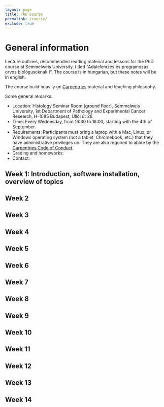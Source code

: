```yaml
---
layout: page
title: PhD Course
permalink: /course/
exclude: true
---
```


# General information

Lecture outlines, recommended reading material and lessons for the PhD course at
Semmelweis University, titled "Adatelemzés és programozás orvos biológusoknak
I". The course is in hungarian, but these notes will be in english.

The course build heavily on [Carpentries](https://carpentries.org/) material and
teaching philosophy.

Some general remarks:

- Location: Histology Seminar Room (ground floor), Semmelweis University, 1st
  Department of Pathology and Experimental Cancer Research, H-1085 Budapest,
  Üllői út 26.
- Time: Every Wednesday, from 16:30 to 18:00, starting with the 4th of
  September.
- Requirements: Participants must bring a laptop with a Mac, Linux, or Windows
  operating system (not a tablet, Chromebook, etc.) that they have
  administrative privileges on. They are also required to abide by the
  [Carpentries Code of Conduct](https://docs.carpentries.org/topic_folders/policies/code-of-conduct.html).
- Grading and homeworks:
- Contact:

## Week 1: Introduction, software installation, overview of topics
## Week 2
## Week 3
## Week 4
## Week 5
## Week 6
## Week 7
## Week 8
## Week 9
## Week 10
## Week 11
## Week 12
## Week 13
## Week 14
